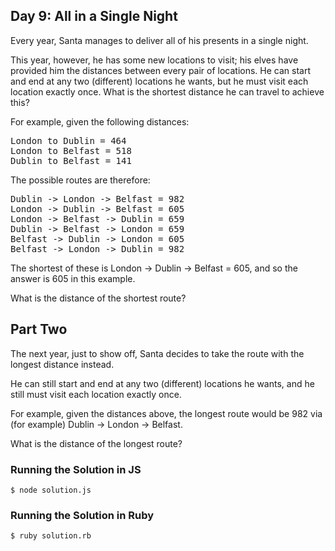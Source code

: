 ## Day 9: All in a Single Night

Every year, Santa manages to deliver all of his presents in a single night.

This year, however, he has some new locations to visit; his elves have provided him the
distances between every pair of locations. He can start and end at any two (different)
locations he wants, but he must visit each location exactly once. What is the shortest
distance he can travel to achieve this?

For example, given the following distances:

<pre>
London to Dublin = 464
London to Belfast = 518
Dublin to Belfast = 141
</pre>

The possible routes are therefore:

<pre>
Dublin -> London -> Belfast = 982
London -> Dublin -> Belfast = 605
London -> Belfast -> Dublin = 659
Dublin -> Belfast -> London = 659
Belfast -> Dublin -> London = 605
Belfast -> London -> Dublin = 982
</pre>

The shortest of these is London -> Dublin -> Belfast = 605,
and so the answer is 605 in this example.

What is the distance of the shortest route?

## Part Two

The next year, just to show off, Santa decides to take the route with the longest distance instead.

He can still start and end at any two (different) locations he wants,
and he still must visit each location exactly once.

For example, given the distances above, the longest route would be 982
via (for example) Dublin -> London -> Belfast.

What is the distance of the longest route?

### Running the Solution in JS

    $ node solution.js

### Running the Solution in Ruby

    $ ruby solution.rb
